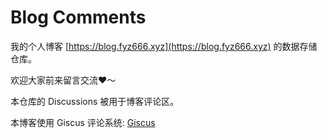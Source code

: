 # Blog Comments

我的个人博客 [https://blog.fyz666.xyz](https://blog.fyz666.xyz) 的数据存储仓库。

欢迎大家前来留言交流❤️～

本仓库的 Discussions 被用于博客评论区。

本博客使用 Giscus 评论系统: [Giscus](https://github.com/giscus/giscus)
